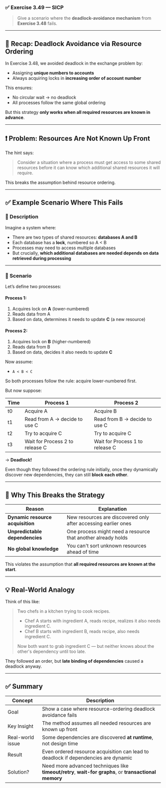 ### ✅ **Exercise 3.49 — SICP**
> Give a scenario where the **deadlock-avoidance mechanism** from **Exercise 3.48** fails.

---

## 🧠 **Recap: Deadlock Avoidance via Resource Ordering**

In Exercise 3.48, we avoided deadlock in the exchange problem by:

- Assigning **unique numbers to accounts**
- Always acquiring locks in **increasing order of account number**

This ensures:
- No circular wait → no deadlock
- All processes follow the same global ordering

But this strategy **only works when all required resources are known in advance**.

---

## ❗ Problem: Resources Are Not Known Up Front

The hint says:

> Consider a situation where a process must get access to some shared resources before it can know which additional shared resources it will require.

This breaks the assumption behind resource ordering.

---

## ✅ **Example Scenario Where This Fails**

### 📌 Description

Imagine a system where:

- There are two types of shared resources: **databases A and B**
- Each database has a **lock**, numbered so A < B
- Processes may need to access multiple databases
- But crucially, **which additional databases are needed depends on data retrieved during processing**

---

### 🔁 Scenario

Let’s define two processes:

#### Process 1:
1. Acquires lock on **A** (lower-numbered)
2. Reads data from A
3. Based on data, determines it needs to update **C** (a new resource)

#### Process 2:
1. Acquires lock on **B** (higher-numbered)
2. Reads data from B
3. Based on data, decides it also needs to update **C**

Now assume:
- `A < B < C`

So both processes follow the rule: acquire lower-numbered first.

But now suppose:

| Time | Process 1                    | Process 2                    |
|------|------------------------------|------------------------------|
| t0   | Acquire A                    | Acquire B                    |
| t1   | Read from A → decide to use C| Read from B → decide to use C|
| t2   | Try to acquire C             | Try to acquire C             |
| t3   | Wait for Process 2 to release C | Wait for Process 1 to release C |

→ **Deadlock!**

Even though they followed the ordering rule initially, once they dynamically discover new dependencies, they can still **block each other**.

---

## 📌 Why This Breaks the Strategy

| Reason | Explanation |
|--------|-------------|
| **Dynamic resource acquisition** | New resources are discovered only after accessing earlier ones |
| **Unpredictable dependencies** | One process might need a resource that another already holds |
| **No global knowledge** | You can't sort unknown resources ahead of time |

This violates the assumption that **all required resources are known at the start**.

---

## 💡 Real-World Analogy

Think of this like:

> Two chefs in a kitchen trying to cook recipes.
> - Chef A starts with ingredient A, reads recipe, realizes it also needs ingredient C.
> - Chef B starts with ingredient B, reads recipe, also needs ingredient C.
>
> Now both want to grab ingredient C — but neither knows about the other's dependency until too late.

They followed an order, but **late binding of dependencies** caused a deadlock anyway.

---

## ✅ Summary

| Concept | Description |
|--------|-------------|
| Goal | Show a case where resource-ordering deadlock avoidance fails |
| Key Insight | The method assumes all needed resources are known up front |
| Real-world issue | Some dependencies are discovered **at runtime**, not design time |
| Result | Even ordered resource acquisition can lead to deadlock if dependencies are dynamic |
| Solution? | Need more advanced techniques like **timeout/retry**, **wait-for graphs**, or **transactional memory**
